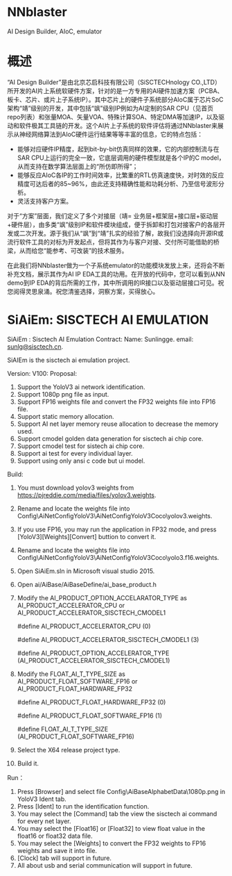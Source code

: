 # NNblaster
AI Design Builder, AIoC, emulator

# 概述
“AI Design Builder”是由北京芯启科技有限公司（SiSCTECHnology CO.,LTD）所开发的AI片上系统软硬件方案，针对的是一方专用的AI硬件加速方案（PCBA、板卡、芯片、或片上子系统IP）。其中芯片上的硬件子系统部分AIoC属于芯片SoC架构“靖”级别的开发，其中包括“飒”级别IP例如为AI定制的SAR CPU（见首页repo列表）和张量MOA、矢量VOA、特殊计算SOA、特定DMA等加速IP，以及驱动和软件极其工具链的开发。这个AI片上子系统的软件评估将通过NNblaster来展示从神经网络算法到AIoC硬件运行结果等等丰富的信息，它的特点包括：
- 能够对应硬件IP精度，起到bit-by-bit仿真同样的效果，它的内部控制流与在SAR CPU上运行的完全一致，它底层调用的硬件模型就是各个IP的C model，从而支持在数学算法层面上的“所仿即所得”；
- 能够反应AIoC各IP的工作时间效率，比繁重的RTL仿真速度快，对时效的反应精度可达后者的85~96%，由此还支持精确性能和功耗分析、乃至信号波形分析。
- 灵活支持客户方案。

对于“方案”层面，我们定义了多个对接层（靖= 业务层+框架层+接口层+驱动层+硬件层），由多类“飒”级别IP和软件模块组成，便于拆卸和打包对接客户的各层开发或二次开发。源于我们从“飒”到“靖”扎实的经验了解，故我们没选择向开源IR或流行软件工具的对标为开发起点，但将其作为与客户对接、交付所可能借助的桥梁，从而给您“能参考、可改装”的技术服务。

在此我们将NNblaster做为一个子系统emulator的功能模块发放上来，还将会不断补充文档，展示其作为AI IP EDA工具的功用。在开放的代码中，您可以看到从NN demo到IP EDA的背后所需的工作，其中所调用的IR接口以及驱动层接口可见。祝您阅得灵思泉涌。祝您清鉴选择，洞察方案，买得放心。

# SiAiEm: SISCTECH AI EMULATION

SiAiEm : Sisctech AI Emulation
Contract:
Name: Sunlingge. email: sunlg@sisctech.cn.

SiAIEm is the sisctech ai emulation project.

Version: V100:
Proposal:
1. Support the YoloV3 ai network identification.
2. Support 1080p png file as input.
3. Support FP16 weights file and convert the FP32 weights file into FP16 file.
4. Support static memory allocation.
5. Support AI net layer memory reuse allocation to decrease the memory used.
6. Support cmodel golden data generation for sisctech ai chip core.
7. Support cmodel test for sistech ai chip core.
8. Support ai test for every individual layer. 
9. Support using only ansi c code but ui model.

Build:
1. You must download yolov3 weights from https://pjreddie.com/media/files/yolov3.weights.
2. Rename and locate the weights file into Config\AiNetConfigYoloV3\AiNetConfigYoloV3Coco\yolov3.weights.
3. If you use FP16, you may run the application in FP32 mode, and press [YoloV3][Weights][Convert] buttion to convert it.
4. Rename and locate the weights file into Config\AiNetConfigYoloV3\AiNetConfigYoloV3Coco\yolo3.f16.weights.
5. Open SiAiEm.sln in Microsoft visual studio 2015.
6. Open ai/AiBase/AiBaseDefine/ai_base_product.h
7. Modify the AI_PRODUCT_OPTION_ACCELARATOR_TYPE as AI_PRODUCT_ACCELERATOR_CPU or AI_PRODUCT_ACCELERATOR_SISCTECH_CMODEL1

	#define AI_PRODUCT_ACCELERATOR_CPU                (0)

	#define AI_PRODUCT_ACCELERATOR_SISCTECH_CMODEL1   (3)

	#define AI_PRODUCT_OPTION_ACCELERATOR_TYPE        (AI_PRODUCT_ACCELERATOR_SISCTECH_CMODEL1)

8. Modify the FLOAT_AI_T_TYPE_SIZE as AI_PRODUCT_FLOAT_SOFTWARE_FP16 or AI_PRODUCT_FLOAT_HARDWARE_FP32

	#define AI_PRODUCT_FLOAT_HARDWARE_FP32            (0)

	#define AI_PRODUCT_FLOAT_SOFTWARE_FP16            (1)

	#define FLOAT_AI_T_TYPE_SIZE                      (AI_PRODUCT_FLOAT_SOFTWARE_FP16)

9. Select the X64 release project type.
10. Build it.

Run：
1. Press [Browser] and select file Config\AiBaseAlphabetData\1080p.png in YoloV3 Ident tab.
2. Press [Ident] to run the identification function.
3. You may select the [Command] tab the view the sisctech ai command for every net layer.
4. You may select the [Float16] or [Float32] to view float value in the float16 or float32 data file.
5. You may select the [Weights] to convert the FP32 weights to FP16 weights and save it into file.
6. [Clock] tab will support in future.
7. All about usb and serial communication will support in future.
